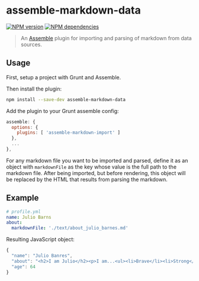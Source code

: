 # assemble-markdown-data

[![NPM version](https://badge.fury.io/js/assemble-markdown-data.png)](http://badge.fury.io/js/assemble-markdown-data)
[![NPM dependencies](https://david-dm.org/adjohnson916/assemble-markdown-data.png)](https://david-dm.org/adjohnson916/assemble-markdown-data)

> An [Assemble](http://assemble.io) plugin for importing and parsing of markdown from data sources.

## Usage

First, setup a project with Grunt and Assemble.

Then install the plugin: 

```sh
npm install --save-dev assemble-markdown-data
```

Add the plugin to your Grunt assemble config:

```js
assemble: {
  options: {
    plugins: [ 'assemble-markdown-import' ]
  },
  ...
},
```

For any markdown file you want to be imported and parsed,
define it as an object with `markdownFile` as the key whose value is the full path to the markdown file.
After being imported, but before rendering, this object will be replaced by the HTML that results from parsing the markdown.

## Example

```yml
# profile.yml
name: Julio Barns
about:
  markdownFile: './text/about_julio_barnes.md'
```

Resulting JavaScript object:

```js
{
  "name": "Julio Banres",
  "about": "<h2>I am Julio</h2><p>I am...<ul><li>Brave</li><li>Strong</li><li>Noble</li></ul><p>I also like pudding.</p>
  "age": 64
}
```

